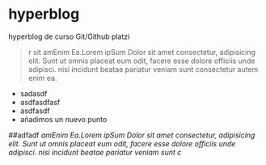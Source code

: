 # hyperblog
hyperblog de curso Git/Github  platzi

> r sit amEnim Ea.Lorem ipSum Dolor sit amet consectetur, adipisicing elit. Sunt ut omnis placeat eum odit, facere esse dolore officiis unde adipisci. nisi incidunt beatae pariatur veniam sunt consectetur autem enim ea.

- sadasdf
- asdfasdfasf
- asdfasdf
- añadimos un nuevo punto

##adfadf
*amEnim Ea.Lorem ipSum Dolor sit amet consectetur, adipisicing elit. Sunt ut omnis placeat eum odit, facere esse dolore officiis unde adipisci. nisi incidunt beatae pariatur veniam sunt c*